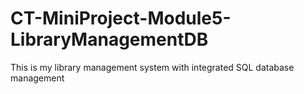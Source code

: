 # CT-MiniProject-Module5-LibraryManagementDB
This is my library management system with integrated SQL database management
